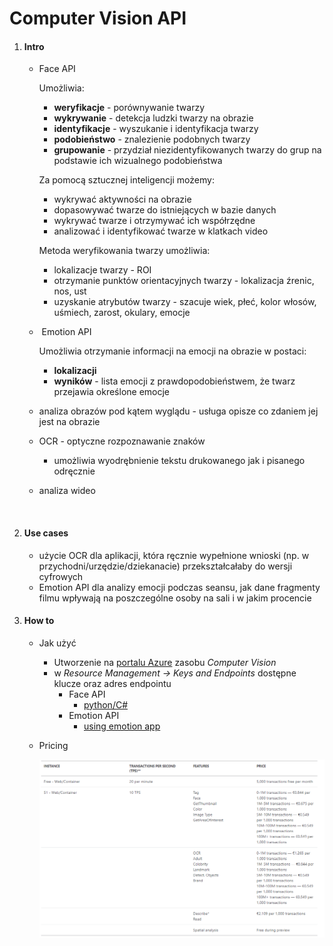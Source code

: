 # Computer Vision API

1. #### Intro

   - Face API

     Umożliwia:

     - **weryfikacje** - porównywanie twarzy
     - **wykrywanie** - detekcja ludzki twarzy na obrazie
     - **identyfikacje** - wyszukanie i identyfikacja twarzy 
     - **podobieństwo** - znalezienie podobnych twarzy
     - **grupowanie** - przydział niezidentyfikowanych twarzy do grup na podstawie ich wizualnego podobieństwa

     Za pomocą sztucznej inteligencji możemy:

     - wykrywać aktywności na obrazie
     - dopasowywać twarze do istniejących w bazie danych
     - wykrywać twarze i otrzymywać ich współrzędne 
     - analizować i identyfikować twarze w klatkach video

     Metoda weryfikowania twarzy umożliwia:

     - lokalizacje twarzy - ROI
     - otrzymanie punktów orientacyjnych twarzy - lokalizacja źrenic, nos, ust
     - uzyskanie atrybutów twarzy - szacuje wiek, płeć, kolor włosów, uśmiech, zarost, okulary, emocje

   - ​	Emotion API

     Umożliwia otrzymanie informacji na emocji na obrazie w postaci:

     - **lokalizacji** 
     - **wyników** - lista emocji z prawdopodobieństwem, że twarz przejawia określone emocje

   - analiza obrazów pod kątem wyglądu - usługa opisze co zdaniem jej jest na obrazie

   - OCR - optyczne rozpoznawanie znaków 

     - umożliwia wyodrębnienie tekstu drukowanego jak i pisanego odręcznie

   - analiza wideo

   ​	 

2. #### Use cases

   * użycie OCR dla aplikacji, która ręcznie wypełnione wnioski (np. w przychodni/urzędzie/dziekanacie) przekształcałaby do wersji cyfrowych 
   * Emotion API dla analizy emocji podczas seansu, jak dane fragmenty filmu wpływają na poszczególne osoby na sali i w jakim procencie
   
3. #### How to

   * Jak użyć

     * Utworzenie na [portalu Azure](https://portal.azure.com/#home) zasobu *Computer Vision*
     * w *Resource Management -> Keys and Endpoints* dostępne klucze oraz adres endpointu
       * Face API
         * [python/C#](https://docs.microsoft.com/en-us/learn/modules/identify-faces-with-computer-vision/8-test-face-detection?pivots=csharp)
       * Emotion API
         * [using emotion app](https://docs.microsoft.com/en-us/learn/modules/identify-faces-with-computer-vision/10-using-emotion-api)

   * Pricing 

     ![pricing_computer_vision_api](pricing_computer_vision_api.PNG)

     

